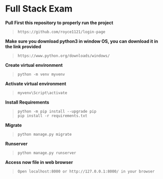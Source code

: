 # Full Stack Exam

**Pull First this repository to properly run the project**

>     https://github.com/royce1121/login-page

**Make sure you download python3 in window OS, you can download it in the link provided**

>     https://www.python.org/downloads/windows/

**Create virtual environment**

>     python -m venv myvenv

**Activate virtual environment**

>     myvenv\Script\activate

**Install Requirements**

>     python -m pip install --upgrade pip
>     pip install -r requirements.txt

**Migrate**

>     python manage.py migrate

**Runserver**

>     python manage.py runserver

**Access now file in web browser**

>     Open localhost:8000 or http://127.0.0.1:8000/ in your browser
